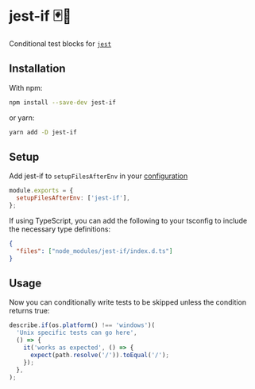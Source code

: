 # jest-if 🃏🤔

Conditional test blocks for [`jest`](https://jestjs.io)

## Installation

With npm:

```sh
npm install --save-dev jest-if
```

or yarn:

```sh
yarn add -D jest-if
```

## Setup

Add jest-if to `setupFilesAfterEnv` in your [configuration](https://jestjs.io/docs/configuration#setupfilesafterenv-array)

```js
module.exports = {
  setupFilesAfterEnv: ['jest-if'],
};
```

If using TypeScript, you can add the following to your tsconfig to include the
necessary type definitions:

```json
{
  "files": ["node_modules/jest-if/index.d.ts"]
}
```

## Usage

Now you can conditionally write tests to be skipped unless the condition returns
true:

```js
describe.if(os.platform() !== 'windows')(
  'Unix specific tests can go here',
  () => {
    it('works as expected', () => {
      expect(path.resolve('/')).toEqual('/');
    });
  },
);
```

